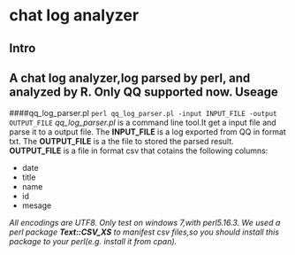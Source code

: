 chat log analyzer
==========================
Intro
------------------------------
A chat log analyzer,log parsed by perl, and analyzed by R. Only QQ supported now.
Useage
-----------------------------
####qq_log_parser.pl
`perl qq_log_parser.pl -input INPUT_FILE -output OUTPUT_FILE`
*qq_log_parser.pl* is a command line tool.It get a input file and parse it to a output file.
The **INPUT_FILE** is a log exported from QQ in format txt.
The **OUTPUT_FILE** is a the file to stored the parsed result.
**OUTPUT_FILE** is a file in format csv that cotains the following columns:
- date
- title
- name
- id
- mesage

*All encodings are UTF8.*
*Only test on windows 7,with perl5.16.3.*
*We used a perl package **Text::CSV_XS** to manifest csv files,so you should install this package to your perl(e.g. install it from cpan).*
